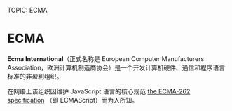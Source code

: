 TOPIC: ECMA

# ECMA

**Ecma International**（正式名称是 European Computer Manufacturers Association，欧洲计算机制造商协会）是一个开发计算机硬件、通信和程序语言标准的非盈利组织。

在网络上该组织因维护 JavaScript 语言的核心规范
[the ECMA-262 specification](http://www.ecma-international.org/publications/standards/Ecma-262.htm)
（即 ECMAScript）而为人所知。
